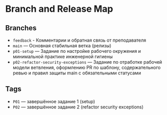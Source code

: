 # Branch and Release Map

## Branches
- `feedback` - Комментарии и обратная связь от преподавателя
- `main` — Основная стабильная ветка (релизы)
- `p01-setup` — Задание по настройке рабочего окружения и минимальной практике инженерной гигиены
- `p02-refactor-security-exceptions` — Задание по отработке рабочей модели ветвления, оформлению PR по шаблону, содержательного ревью и правил защиты main с обязательными статусами

## Tags
- `P01` — завершённое задание 1 (setup)
- `P02` — завершённое задание 2 (refactor security exceptions)
